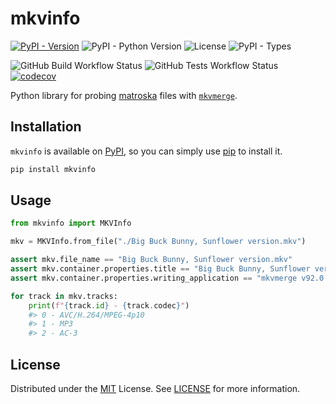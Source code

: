 # mkvinfo

[![PyPI - Version](https://img.shields.io/pypi/v/mkvinfo?link=https%3A%2F%2Fpypi.org%2Fproject%2Fmkvinfo%2F)](https://pypi.org/project/mkvinfo/)
![PyPI - Python Version](https://img.shields.io/pypi/pyversions/mkvinfo)
![License](https://img.shields.io/github/license/Ravencentric/mkvinfo)
![PyPI - Types](https://img.shields.io/pypi/types/mkvinfo)

![GitHub Build Workflow Status](https://img.shields.io/github/actions/workflow/status/Ravencentric/mkvinfo/release.yml)
![GitHub Tests Workflow Status](https://img.shields.io/github/actions/workflow/status/ravencentric/mkvinfo/tests.yml?label=tests)
[![codecov](https://codecov.io/gh/Ravencentric/mkvinfo/graph/badge.svg?token=L1ZPQCVNDG)](https://codecov.io/gh/Ravencentric/mkvinfo)

Python library for probing [matroska](https://www.matroska.org/index.html) files with [`mkvmerge`](https://mkvtoolnix.download/doc/mkvmerge.html).

## Installation

`mkvinfo` is available on [PyPI](https://pypi.org/project/mkvinfo/), so you can simply use [pip](https://github.com/pypa/pip) to install it.

```sh
pip install mkvinfo
```

## Usage

```py
from mkvinfo import MKVInfo

mkv = MKVInfo.from_file("./Big Buck Bunny, Sunflower version.mkv")

assert mkv.file_name == "Big Buck Bunny, Sunflower version.mkv"
assert mkv.container.properties.title == "Big Buck Bunny, Sunflower version"
assert mkv.container.properties.writing_application == "mkvmerge v92.0 ('Everglow') 64-bit"

for track in mkv.tracks:
    print(f"{track.id} - {track.codec}")
    #> 0 - AVC/H.264/MPEG-4p10
    #> 1 - MP3
    #> 2 - AC-3
```

## License

Distributed under the [MIT](https://choosealicense.com/licenses/mit/) License. See [LICENSE](https://github.com/Ravencentric/mkvinfo/blob/main/LICENSE) for more information.